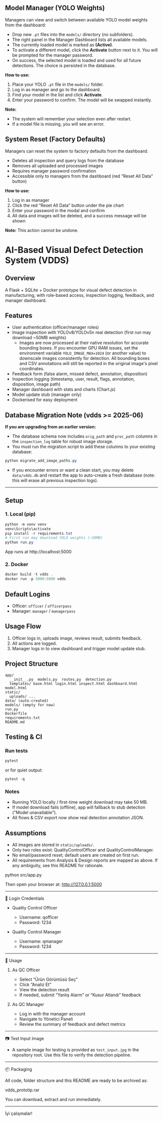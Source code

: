 ## Model Manager (YOLO Weights)

Managers can view and switch between available YOLO model weights from the dashboard:

- Drop new `.pt` files into the `models/` directory (no subfolders).
- The right panel in the Manager Dashboard lists all available models.
- The currently loaded model is marked as **(Active)**.
- To activate a different model, click the **Activate** button next to it. You will be prompted for the manager password.
- On success, the selected model is loaded and used for all future detections. The choice is persisted in the database.

**How to use:**
1. Place your YOLO `.pt` file in the `models/` folder.
2. Log in as manager and go to the dashboard.
3. Find your model in the list and click **Activate**.
4. Enter your password to confirm. The model will be swapped instantly.

**Note:**
- The system will remember your selection even after restart.
- If a model file is missing, you will see an error.
## System Reset (Factory Defaults)

Managers can reset the system to factory defaults from the dashboard:

- Deletes all inspection and query logs from the database
- Removes all uploaded and processed images
- Requires manager password confirmation
- Accessible only to managers from the dashboard (red “Reset All Data” button)

**How to use:**
1. Log in as manager
2. Click the red “Reset All Data” button under the pie chart
3. Enter your password in the modal and confirm
4. All data and images will be deleted, and a success message will be shown

**Note:** This action cannot be undone.
# AI-Based Visual Defect Detection System (VDDS)

## Overview
A Flask + SQLite + Docker prototype for visual defect detection in manufacturing, with role-based access, inspection logging, feedback, and manager dashboard. 

## Features
- User authentication (officer/manager roles)
- Image inspection with YOLOv8/YOLOv5n real detection (first run may download ~50MB weights)
  - Images are now processed at their native resolution for accurate bounding boxes. If you encounter GPU RAM issues, set the environment variable `YOLO_IMAGE_MAX=1024` (or another value) to downscale images consistently for detection. All bounding boxes and CSV annotations will still be reported in the original image's pixel coordinates.
- Feedback form (false alarm, missed defect, annotation, disposition)
- Inspection logging (timestamp, user, result, flags, annotation, disposition, image path)
- Manager dashboard with stats and charts (Chart.js)
- Model update stub (manager only)
- Dockerised for easy deployment


## Database Migration Note (vdds >= 2025-06)

**If you are upgrading from an earlier version:**

- The database schema now includes `orig_path` and `proc_path` columns in the `inspection_log` table for robust image storage.
- You must run the migration script to add these columns to your existing database:

```powershell
python migrate_add_image_paths.py
```

- If you encounter errors or want a clean start, you may delete `data/vdds.db` and restart the app to auto-create a fresh database (note: this will erase all previous inspection logs).

---
## Setup

### 1. Local (pip)
```powershell
python -m venv venv
venv\Scripts\activate
pip install -r requirements.txt
# First run may download YOLO weights (~50MB)
python run.py
```
App runs at http://localhost:5000

### 2. Docker
```powershell
docker build -t vdds .
docker run -p 5000:5000 vdds
```

## Default Logins
- Officer: `officer` / `officerpass`
- Manager: `manager` / `managerpass`

## Usage Flow
1. Officer logs in, uploads image, reviews result, submits feedback.
2. All actions are logged.
3. Manager logs in to view dashboard and trigger model update stub.

## Project Structure
```
app/
  __init__.py  models.py  routes.py  detection.py
  templates/ base.html login.html inspect.html dashboard.html model.html
static/
  uploads/ ...
data/ (auto-created)
models/ (empty for now)
run.py
Dockerfile
requirements.txt
README.md
```

## Testing & CI

### Run tests
```powershell
pytest
```
or for quiet output:
```powershell
pytest -q
```

### Notes
- Running YOLO locally / first-time weight download may take 50 MB.
- If model download fails (offline), app will fallback to stub detection ("Model unavailable").
- All flows & CSV export now show real detection annotation JSON.

## Assumptions
- All images are stored in `static/uploads/`.
- Only two roles exist: QualityControlOfficer and QualityControlManager.
- No email/password reset; default users are created on first run.
- All requirements from Analysis & Design reports are mapped as above. If any ambiguity, see this README for rationale.

python src/app.py

Then open your browser at:
http://127.0.0.1:5000

---

🔐 Login Credentials

- Quality Control Officer
  - Username: qofficer
  - Password: 1234

- Quality Control Manager
  - Username: qmanager
  - Password: 1234

---

🚀 Usage

1. As QC Officer
   - Select “Ürün Görüntüsü Seç”
   - Click “Analiz Et”
   - View the detection result
   - If needed, submit “Yanlış Alarm” or “Kusur Atlandı” feedback

2. As QC Manager
   - Log in with the manager account
   - Navigate to Yönetici Paneli
   - Review the summary of feedback and defect metrics

---

📷 Test Input Image

- A sample image for testing is provided as `test_input.jpg` in the repository root. Use this file to verify the detection pipeline.

---

📦 Packaging

All code, folder structure and this README are ready to be archived as:

vdds_prototip.rar

You can download, extract and run immediately.

---

İyi çalışmalar!
